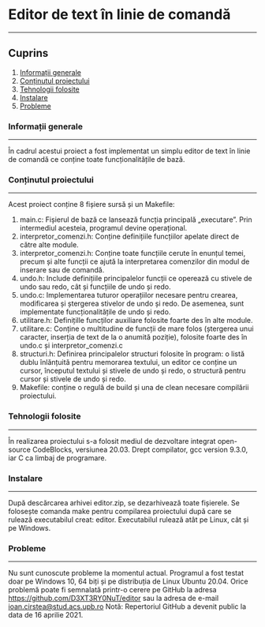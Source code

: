 # Editor de text în linie de comandă
***
## Cuprins
1. [Informații generale](#informații-generale)
2. [Conținutul proiectului](#conținutul-proiectului)
3. [Tehnologii folosite](#tehnologii-folosite)
4. [Instalare](#instalare)
5. [Probleme](#probleme)

### Informații generale
***
În cadrul acestui proiect a fost implementat un simplu editor de text în linie de comandă 
ce conține toate funcționalitățile de bază.

### Conținutul proiectului
***
Acest proiect conține 8 fișiere sursă și un Makefile:
1. main.c: Fișierul de bază ce lansează funcția principală „executare”. 
Prin intermediul acesteia, programul devine operațional.
2. interpretor_comenzi.h: Conține definițiile funcțiilor apelate direct 
de către alte module.
3. interpretor_comenzi.h: Conține toate funcțiile cerute în enunțul temei, 
precum și alte funcții ce ajută la interpretarea comenzilor din modul de inserare
sau de comandă.
4. undo.h: Include definițiile principalelor funcții ce operează cu stivele
de undo sau redo, cât și funcțiile de undo și redo.
5. undo.c: Implementarea tuturor operațiilor necesare pentru crearea, modificarea
și ștergerea stivelor de undo și redo. De asemenea, sunt implementate funcționalitățile
de undo și redo.
6. utilitare.h: Definițille funcților auxiliare folosite foarte des în alte module.
7. utilitare.c: Conține o multitudine de funcții de mare folos (ștergerea unui caracter,
inserția de text de la o anumită poziție), folosite foarte des în undo.c și 
interpretor_comenzi.c
8. structuri.h: Definirea principalelor structuri folosite în program: o listă
dublu înlănțuită pentru memorarea textului, un editor ce conține un cursor, începutul
textului și stivele de undo și redo, o structură pentru cursor și stivele de undo și redo.
9. Makefile: conține o regulă de build și una de clean necesare compilării proiectului.

### Tehnologii folosite
***
În realizarea proiectului s-a folosit mediul de dezvoltare integrat open-source CodeBlocks, versiunea 20.03. 
Drept compilator, gcc version 9.3.0, iar C ca limbaj de programare.

### Instalare
***
După descărcarea arhivei editor.zip, se dezarhivează toate fișierele. 
Se folosește comanda make pentru compilarea proiectului după care se rulează executabilul creat: editor. 
Executabilul rulează atât pe Linux, cât și pe Windows.

### Probleme
***
Nu sunt cunoscute probleme la momentul actual. 
Programul a fost testat doar pe Windows 10, 64 biți și pe distribuția de Linux Ubuntu 20.04. 
Orice problemă poate fi semnalată printr-o cerere pe GitHub la adresa https://github.com/D3XT3RY0NuT/editor 
sau la adresa de e-mail ioan.cirstea@stud.acs.upb.ro
Notă: Repertoriul GitHub a devenit public la data de 16 aprilie 2021.


